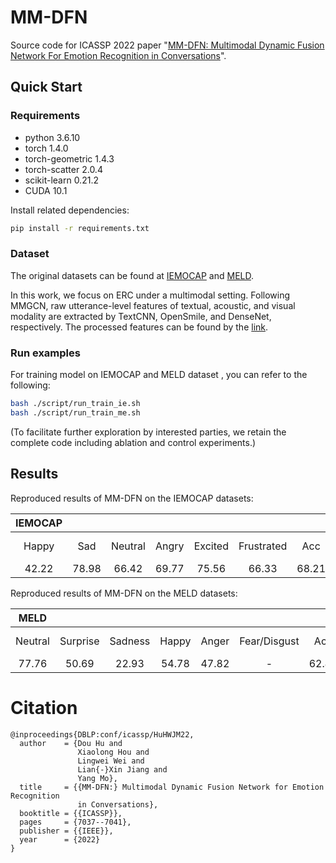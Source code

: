 # MM-DFN
Source code for ICASSP 2022 paper "[MM-DFN: Multimodal Dynamic Fusion Network For Emotion Recognition in Conversations](https://arxiv.org/pdf/2203.02385.pdf)".


## Quick Start

### Requirements
* python 3.6.10          
* torch 1.4.0            
* torch-geometric 1.4.3
* torch-scatter 2.0.4
* scikit-learn 0.21.2
* CUDA 10.1


Install related dependencies:
```bash
pip install -r requirements.txt
```

### Dataset

The original datasets can be found at [IEMOCAP](https://sail.usc.edu/iemocap/) and [MELD](https://github.com/SenticNet/MELD).

In this work, we focus on ERC under a multimodal setting. 
Following MMGCN, raw utterance-level features of textual, acoustic, and visual modality are extracted by TextCNN, OpenSmile, and DenseNet, respectively.
The processed features can be found by the [link](https://github.com/hujingwen6666/MMGCN).


### Run examples
For training model on IEMOCAP and MELD dataset , you can refer to the following:
```bash
bash ./script/run_train_ie.sh
bash ./script/run_train_me.sh
```

(To facilitate further exploration by interested parties, we retain the complete code including ablation and control experiments.)

## Results

Reproduced results of MM-DFN on the IEMOCAP datasets:

| **IEMOCAP**| | | | | | | | |
|:-----:|:-----:|:-----:|:-----:|:-----:|:-----:|:-----:|:-----:|:-----:|
|Happy|Sad|Neutral|Angry|Excited|Frustrated|Acc|Macro-F1|Weighted-F1|
|42.22|78.98|66.42|69.77|75.56|66.33|68.21|66.54|68.18|

Reproduced results of MM-DFN on the MELD datasets:

| **MELD** | | | | | | | | |
|:-----:|:-----:|:-----:|:-----:|:-----:|:-----:|:-----:|:-----:|:-----:|
|Neutral|Surprise|Sadness|Happy|Anger|Fear/Disgust|Acc|Macro-F1|Weighted-F1|
|77.76|50.69|22.93|54.78|47.82|-|62.49|36.28|59.46|


# Citation
```
@inproceedings{DBLP:conf/icassp/HuHWJM22,
  author    = {Dou Hu and
               Xiaolong Hou and
               Lingwei Wei and
               Lian{-}Xin Jiang and
               Yang Mo},
  title     = {{MM-DFN:} Multimodal Dynamic Fusion Network for Emotion Recognition
               in Conversations},
  booktitle = {{ICASSP}},
  pages     = {7037--7041},
  publisher = {{IEEE}},
  year      = {2022}
}
```



